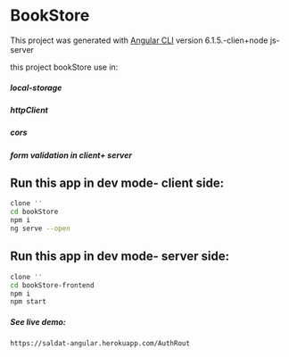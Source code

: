 # BookStore

This project was generated with [Angular CLI](https://github.com/angular/angular-cli) version 6.1.5.-clien+node js- server

this project bookStore use in:
##### local-storage
##### httpClient
##### cors
##### form validation in client+ server

## Run this app in dev mode- client side:
```bash
clone ''
cd bookStore
npm i
ng serve --open
```
## Run this app in dev mode- server side:
```bash
clone ''
cd bookStore-frontend
npm i
npm start
```

##### See live demo:
```bash
https://saldat-angular.herokuapp.com/AuthRout
```
